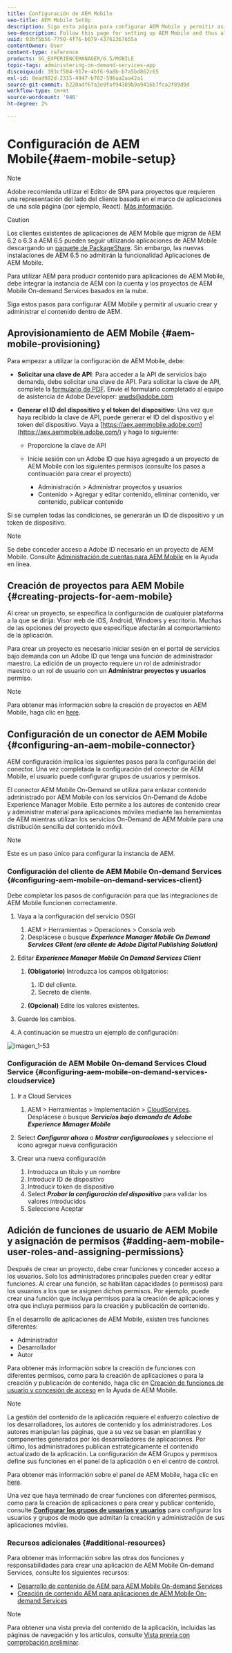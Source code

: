 ```yaml
---
title: Configuración de AEM Mobile
seo-title: AEM Mobile SetUp
description: Siga esta página para configurar AEM Mobile y permitir así al usuario crear y administrar el contenido dentro de AEM. Esta página proporciona información sobre la integración de la instancia de AEM con la cuenta de AEM Mobile On-demand Services basada en la nube y los proyectos.
seo-description: Follow this page for setting up AEM Mobile and thus allowing the user to create and manage the content within AEM. This page provides information on integrating the AEM instance with the cloud-based AEM Mobile On-Demand Services account and project(s).
uuid: 03bf5b56-7750-4f76-b079-43761367655a
contentOwner: User
content-type: reference
products: SG_EXPERIENCEMANAGER/6.5/MOBILE
topic-tags: administering-on-demand-services-app
discoiquuid: 393cf504-917e-4bf6-9a8b-b7a5bd862c65
exl-id: 0ead982d-2315-4947-b762-596aa2aa42a1
source-git-commit: b220adf6fa3e9faf94389b9a9416b7fca2f89d9d
workflow-type: tm+mt
source-wordcount: '946'
ht-degree: 2%

---
```


# Configuración de AEM Mobile{#aem-mobile-setup}

>[!NOTE]
>
>Adobe recomienda utilizar el Editor de SPA para proyectos que requieren una representación del lado del cliente basada en el marco de aplicaciones de una sola página (por ejemplo, React). [Más información](/help/sites-developing/spa-overview.md).

>[!CAUTION]
>
>Los clientes existentes de aplicaciones de AEM Mobile que migran de AEM 6.2 o 6.3 a AEM 6.5 pueden seguir utilizando aplicaciones de AEM Mobile descargando un [paquete de PackageShare](https://www.adobeaemcloud.com/content/marketplace/marketplaceProxy.html?packagePath=/content/companies/public/adobe/packages/cq640/compatpack/aem-mobile-package). Sin embargo, las nuevas instalaciones de AEM 6.5 no admitirán la funcionalidad Aplicaciones de AEM Mobile.

Para utilizar AEM para producir contenido para aplicaciones de AEM Mobile, debe integrar la instancia de AEM con la cuenta y los proyectos de AEM Mobile On-demand Services basados en la nube.

Siga estos pasos para configurar AEM Mobile y permitir al usuario crear y administrar el contenido dentro de AEM.

## Aprovisionamiento de AEM Mobile {#aem-mobile-provisioning}

Para empezar a utilizar la configuración de AEM Mobile, debe:

* **Solicitar una clave de API**: Para acceder a la API de servicios bajo demanda, debe solicitar una clave de API. Para solicitar la clave de API, complete la [formulario de PDF](https://helpx.adobe.com/digital-publishing-solution/help/integrating-dps.html). Envíe el formulario completado al equipo de asistencia de Adobe Developer: [wwds@adobe.com](mailto:wwds@adobe.com)

* **Generar el ID del dispositivo y el token del dispositivo**: Una vez que haya recibido la clave de API, puede generar el ID del dispositivo y el token del dispositivo. Vaya a [https://aex.aemmobile.adobe.com](https://aex.aemmobile.adobe.com/) y haga lo siguiente:

   * Proporcione la clave de API
   * Inicie sesión con un Adobe ID que haya agregado a un proyecto de AEM Mobile con los siguientes permisos (consulte los pasos a continuación para crear el proyecto)

      * Administración > Administrar proyectos y usuarios
      * Contenido > Agregar y editar contenido, eliminar contenido, ver contenido, publicar contenido

Si se cumplen todas las condiciones, se generarán un ID de dispositivo y un token de dispositivo.

>[!NOTE]
>
>Se debe conceder acceso a Adobe ID necesario en un proyecto de AEM Mobile. Consulte [Administración de cuentas para AEM Mobile](https://helpx.adobe.com/digital-publishing-solution/help/account-admin-dps.html) en la Ayuda en línea.

## Creación de proyectos para AEM Mobile {#creating-projects-for-aem-mobile}

Al crear un proyecto, se especifica la configuración de cualquier plataforma a la que se dirija: Visor web de iOS, Android, Windows y escritorio. Muchas de las opciones del proyecto que especifique afectarán al comportamiento de la aplicación.

Para crear un proyecto es necesario iniciar sesión en el portal de servicios bajo demanda con un Adobe ID que tenga una función de administrador maestro. La edición de un proyecto requiere un rol de administrador maestro o un rol de usuario con un **Administrar proyectos y usuarios** permiso.

>[!NOTE]
>
>Para obtener más información sobre la creación de proyectos en AEM Mobile, haga clic en [here](https://helpx.adobe.com/digital-publishing-solution/help/creating-projects.html).

## Configuración de un conector de AEM Mobile {#configuring-an-aem-mobile-connector}

AEM configuración implica los siguientes pasos para la configuración del conector. Una vez completada la configuración del conector de AEM Mobile, el usuario puede configurar grupos de usuarios y permisos.

El conector AEM Mobile On-Demand se utiliza para enlazar contenido administrado por AEM Mobile con los servicios On-Demand de Adobe Experience Manager Mobile. Esto permite a los autores de contenido crear y administrar material para aplicaciones móviles mediante las herramientas de AEM mientras utilizan los servicios On-Demand de AEM Mobile para una distribución sencilla del contenido móvil.

>[!NOTE]
>
>Este es un paso único para configurar la instancia de AEM.

### Configuración del cliente de AEM Mobile On-demand Services {#configuring-aem-mobile-on-demand-services-client}

Debe completar los pasos de configuración para que las integraciones de AEM Mobile funcionen correctamente.

1. Vaya a la configuración del servicio OSGI

   1. AEM > Herramientas > Operaciones > Consola web
   1. Desplácese o busque ***Experience Manager Mobile On Demand Services Client (era cliente de Adobe Digital Publishing Solution)***

1. Editar ***Experience Manager Mobile On Demand Services Client***

   1. **(Obligatorio)** Introduzca los campos obligatorios:

      1. ID del cliente.
      1. Secreto de cliente.
   1. **(Opcional)** Edite los valores existentes.


1. Guarde los cambios.
1. A continuación se muestra un ejemplo de configuración:

![imagen_1-53](assets/chlimage_1-53.png)

### Configuración de AEM Mobile On-demand Services Cloud Service {#configuring-aem-mobile-on-demand-services-cloudservice}

1. Ir a Cloud Services

   1. AEM > Herramientas > Implementación > [CloudServices](http://localhost:4502/libs/cq/core/content/tools/cloudservices.html). Desplácese o busque ***Servicios bajo demanda de Adobe Experience Manager Mobile***

1. Select ***Configurar ahora*** o ***Mostrar configuraciones*** y seleccione el icono agregar nueva configuración

1. Crear una nueva configuración

   1. Introduzca un título y un nombre
   1. Introducir ID de dispositivo
   1. Introducir token de dispositivo
   1. Select ***Probar la configuración del dispositivo*** para validar los valores introducidos
   1. Seleccione Aceptar

## Adición de funciones de usuario de AEM Mobile y asignación de permisos {#adding-aem-mobile-user-roles-and-assigning-permissions}

Después de crear un proyecto, debe crear funciones y conceder acceso a los usuarios. Solo los administradores principales pueden crear y editar funciones. Al crear una función, se habilitan capacidades (o permisos) para los usuarios a los que se asignen dichos permisos. Por ejemplo, puede crear una función que incluya permisos para la creación de aplicaciones y otra que incluya permisos para la creación y publicación de contenido.

En el desarrollo de aplicaciones de AEM Mobile, existen tres funciones diferentes:

* Administrador
* Desarrollador
* Autor

Para obtener más información sobre la creación de funciones con diferentes permisos, como para la creación de aplicaciones o para la creación y publicación de contenido, haga clic en [Creación de funciones de usuario y concesión de acceso](https://helpx.adobe.com/digital-publishing-solution/help/account-admin-dps.html) en la Ayuda de AEM Mobile.

>[!NOTE]
>
>La gestión del contenido de la aplicación requiere el esfuerzo colectivo de los desarrolladores, los autores de contenido y los administradores. Los autores manipulan las páginas, que a su vez se basan en plantillas y componentes generados por los desarrolladores de aplicaciones. Por último, los administradores publican estratégicamente el contenido actualizado de la aplicación. La configuración de AEM Grupos y permisos define sus funciones en el panel de la aplicación o en el centro de control.
>
>Para obtener más información sobre el panel de AEM Mobile, haga clic en [here](/help/mobile/mobile-apps-ondemand-application-dashboard.md).

Una vez que haya terminado de crear funciones con diferentes permisos, como para la creación de aplicaciones o para crear y publicar contenido, consulte [**Configurar los grupos de usuarios y usuarios**](/help/mobile/aem-mobile-configure-users.md) para configurar los usuarios y grupos de modo que admitan la creación y administración de sus aplicaciones móviles.

### Recursos adicionales {#additional-resources}

Para obtener más información sobre las otras dos funciones y responsabilidades para crear una aplicación de AEM Mobile On-demand Services, consulte los siguientes recursos:

* [Desarrollo de contenido de AEM para AEM Mobile On-demand Services](/help/mobile/aem-mobile-on-demand.md)
* [Creación de contenido AEM para aplicaciones de AEM Mobile On-demand Services](/help/mobile/mobile-apps-ondemand.md)

>[!NOTE]
>
>Para obtener una vista previa del contenido de la aplicación, incluidas las páginas de navegación y los artículos, consulte [Vista previa con comprobación preliminar](/help/mobile/aem-mobile-manage-ondemand-services.md).
